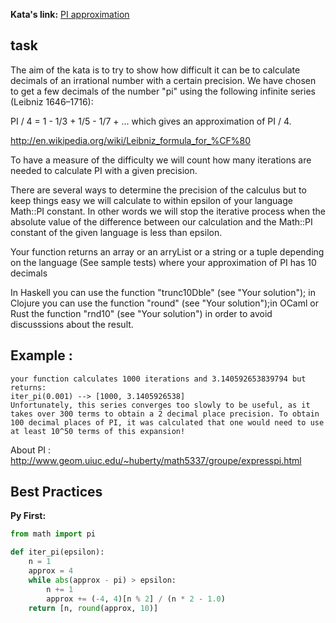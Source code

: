 **Kata's link:** [PI approximation](http://www.codewars.com/kata/pi-approximation/)

## task
The aim of the kata is to try to show how difficult it can be to calculate decimals of an irrational number with a certain precision. We have chosen to get a few decimals of the number "pi" using the following infinite series (Leibniz 1646–1716):

PI / 4 = 1 - 1/3 + 1/5 - 1/7 + ... which gives an approximation of PI / 4.

http://en.wikipedia.org/wiki/Leibniz_formula_for_%CF%80

To have a measure of the difficulty we will count how many iterations are needed to calculate PI with a given precision.

There are several ways to determine the precision of the calculus but to keep things easy we will calculate to within epsilon of your language Math::PI constant. In other words we will stop the iterative process when the absolute value of the difference between our calculation and the Math::PI constant of the given language is less than epsilon.

Your function returns an array or an arryList or a string or a tuple depending on the language (See sample tests) where your approximation of PI has 10 decimals

In Haskell you can use the function "trunc10Dble" (see "Your solution"); in Clojure you can use the function "round" (see "Your solution");in OCaml or Rust the function "rnd10" (see "Your solution") in order to avoid discusssions about the result.

## Example :

~~~
your function calculates 1000 iterations and 3.140592653839794 but returns:
iter_pi(0.001) --> [1000, 3.1405926538]
Unfortunately, this series converges too slowly to be useful, as it takes over 300 terms to obtain a 2 decimal place precision. To obtain 100 decimal places of PI, it was calculated that one would need to use at least 10^50 terms of this expansion!
~~~
About PI : http://www.geom.uiuc.edu/~huberty/math5337/groupe/expresspi.html


## Best Practices

**Py First:**
~~~py
from math import pi

def iter_pi(epsilon):
    n = 1
    approx = 4
    while abs(approx - pi) > epsilon:
        n += 1
        approx += (-4, 4)[n % 2] / (n * 2 - 1.0)
    return [n, round(approx, 10)]

~~~

